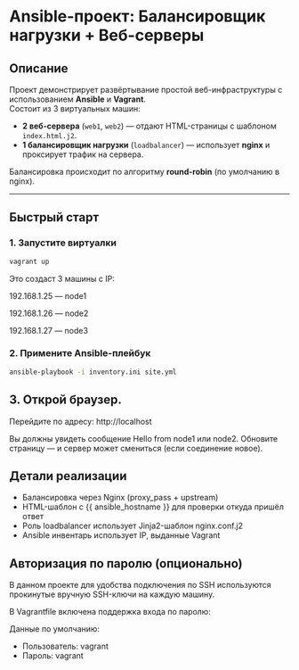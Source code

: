 # Ansible-проект: Балансировщик нагрузки + Веб-серверы

## Описание

Проект демонстрирует развёртывание простой веб-инфраструктуры с использованием **Ansible** и **Vagrant**.  
Состоит из 3 виртуальных машин:

- **2 веб-сервера** (`web1`, `web2`) — отдают HTML-страницы с шаблоном `index.html.j2`.
- **1 балансировщик нагрузки** (`loadbalancer`) — использует **nginx** и проксирует трафик на сервера.

Балансировка происходит по алгоритму **round-robin** (по умолчанию в nginx).

---

## Быстрый старт

### 1. Запустите виртуалки

```bash
vagrant up
```
Это создаст 3 машины с IP:

192.168.1.25 — node1

192.168.1.26 — node2

192.168.1.27 — node3

### 2. Примените Ansible-плейбук

```bash
ansible-playbook -i inventory.ini site.yml
```

## 3. Открой браузер. 
Перейдите по адресу: http://localhost

Вы должны увидеть сообщение Hello from node1 или node2. Обновите страницу — и сервер может смениться (если соединение новое).

## Детали реализации

* Балансировка через Nginx (proxy_pass + upstream)
* HTML-шаблон с {{ ansible_hostname }} для проверки откуда пришёл ответ
* Роль loadbalancer использует Jinja2-шаблон nginx.conf.j2
* Ansible инвентарь использует IP, выданные Vagrant

## Авторизация по паролю (опционально)

В данном проекте для удобства подключения по SSH используются прокинутые вручную SSH-ключи на каждую машину.

В Vagrantfile включена поддержка входа по паролю:

Данные по умолчанию:
* Пользователь: vagrant
* Пароль: vagrant
